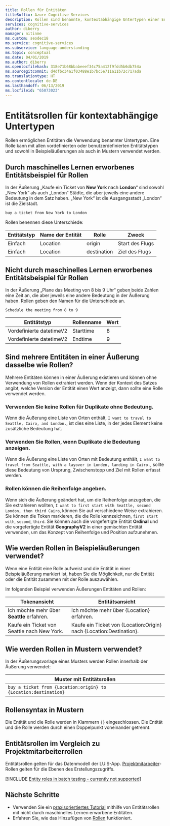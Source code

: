 ```yaml
---
title: Rollen für Entitäten
titleSuffix: Azure Cognitive Services
description: Rollen sind benannte, kontextabhängige Untertypen einer Entität, die nur in Mustern verwendet wird. In der Äußerung `buy a ticket from New York to London` sind beispielsweise sowohl „New York“ als auch „London“ Städte, die aber jeweils eine andere Bedeutung in dem Satz haben. „New York“ ist die Ausgangsstadt „London“ ist die Zielstadt.
services: cognitive-services
author: diberry
manager: nitinme
ms.custom: seodec18
ms.service: cognitive-services
ms.subservice: language-understanding
ms.topic: conceptual
ms.date: 04/01/2019
ms.author: diberry
ms.openlocfilehash: 318e71b68bbabeeef34c75a412f9fdd5b6db754a
ms.sourcegitcommit: d4dfbc34a1f03488e1b7bc5e711a11b72c717ada
ms.translationtype: HT
ms.contentlocale: de-DE
ms.lasthandoff: 06/13/2019
ms.locfileid: "65073023"
---
```

# <a name="entity-roles-for-contextual-subtypes"></a>Entitätsrollen für kontextabhängige Untertypen

Rollen ermöglichen Entitäten die Verwendung benannter Untertypen. Eine Rolle kann mit allen vordefinierten oder benutzerdefinierten Entitätstypen und sowohl in Beispieläußerungen als auch in Mustern verwendet werden. 

<a name="example-role-for-entities"></a>
<a name="roles-with-prebuilt-entities"></a>

## <a name="machine-learned-entity-example-of-roles"></a>Durch maschinelles Lernen erworbenes Entitätsbeispiel für Rollen

In der Äußerung „Kaufe ein Ticket von **New York** nach **London**“ sind sowohl „New York“ als auch „London“ Städte, die aber jeweils eine andere Bedeutung in dem Satz haben. „New York“ ist die Ausgangsstadt „London“ ist die Zielstadt. 

```
buy a ticket from New York to London
```

Rollen benennen diese Unterschiede:

|Entitätstyp|Name der Entität|Rolle|Zweck|
|--|--|--|--|
|Einfach|Location|origin|Start des Flugs|
|Einfach|Location|destination|Ziel des Flugs|

## <a name="non-machine-learned-entity-example-of-roles"></a>Nicht durch maschinelles Lernen erworbenes Entitätsbeispiel für Rollen

In der Äußerung „Plane das Meeting von 8 bis 9 Uhr“ geben beide Zahlen eine Zeit an, die aber jeweils eine andere Bedeutung in der Äußerung haben. Rollen geben den Namen für die Unterschiede an. 

```
Schedule the meeting from 8 to 9
```

|Entitätstyp|Rollenname|Wert|
|--|--|--|
|Vordefinierte datetimeV2|Starttime|8|
|Vordefinierte datetimeV2|Endtime|9|

## <a name="are-multiple-entities-in-an-utterance-the-same-thing-as-roles"></a>Sind mehrere Entitäten in einer Äußerung dasselbe wie Rollen? 

Mehrere Entitäten können in einer Äußerung existieren und können ohne Verwendung von Rollen extrahiert werden. Wenn der Kontext des Satzes angibt, welche Version der Entität einen Wert anzeigt, dann sollte eine Rolle verwendet werden. 

### <a name="dont-use-roles-for-duplicates-without-meaning"></a>Verwenden Sie keine Rollen für Duplikate ohne Bedeutung.

Wenn die Äußerung eine Liste von Orten enthält, `I want to travel to Seattle, Cairo, and London.`, ist dies eine Liste, in der jedes Element keine zusätzliche Bedeutung hat. 

### <a name="use-roles-if-duplicates-indicate-meaning"></a>Verwenden Sie Rollen, wenn Duplikate die Bedeutung anzeigen.

Wenn die Äußerung eine Liste von Orten mit Bedeutung enthält, `I want to travel from Seattle, with a layover in Londen, landing in Cairo.`, sollte diese Bedeutung von Ursprung, Zwischenstopp und Ziel mit Rollen erfasst werden.

### <a name="roles-can-indicate-order"></a>Rollen können die Reihenfolge angeben.

Wenn sich die Äußerung geändert hat, um die Reihenfolge anzugeben, die Sie extrahieren wollten, `I want to first start with Seattle, second London, then third Cairo`, können Sie auf verschiedene Weise extrahieren. Sie können die Token markieren, die die Rolle kennzeichnen, `first start with`, `second`, `third`. Sie können auch die vorgefertigte Entität **Ordinal** und die vorgefertigte Entität **GeographyV2** in einer gemischten Entität verwenden, um das Konzept von Reihenfolge und Position aufzunehmen. 

## <a name="how-are-roles-used-in-example-utterances"></a>Wie werden Rollen in Beispieläußerungen verwendet?

Wenn eine Entität eine Rolle aufweist und die Entität in einer Beispieläußerung markiert ist, haben Sie die Möglichkeit, nur die Entität oder die Entität zusammen mit der Rolle auszuwählen. 

Im folgenden Beispiel verwenden Äußerungen Entitäten und Rollen:

|Tokenansicht|Entitätsansicht|
|--|--|
|Ich möchte mehr über **Seattle** erfahren.|Ich möchte mehr über {Location} erfahren.|
|Kaufe ein Ticket von Seattle nach New York.|Kaufe ein Ticket von {Location:Origin} nach {Location:Destination}.|

## <a name="how-are-roles-used-in-patterns"></a>Wie werden Rollen in Mustern verwendet?
In der Äußerungsvorlage eines Musters werden Rollen innerhalb der Äußerung verwendet: 

|Muster mit Entitätsrollen|
|--|
|`buy a ticket from {Location:origin} to {Location:destination}`|


## <a name="role-syntax-in-patterns"></a>Rollensyntax in Mustern
Die Entität und die Rolle werden in Klammern `{}` eingeschlossen. Die Entität und die Rolle werden durch einen Doppelpunkt voneinander getrennt. 

## <a name="entity-roles-versus-collaborator-roles"></a>Entitätsrollen im Vergleich zu Projektmitarbeiterrollen

Entitätsrollen gelten für das Datenmodell der LUIS-App. [Projektmitarbeiter](luis-concept-collaborator.md)-Rollen gelten für die Ebenen des Erstellungszugriffs. 

[!INCLUDE [Entity roles in batch testing - currently not supported](../../../includes/cognitive-services-luis-roles-not-supported-in-batch-testing.md)]

## <a name="next-steps"></a>Nächste Schritte

* Verwenden Sie ein [praxisoriertiertes Tutorial](tutorial-entity-roles.md) mithilfe von Entitätsrollen mit nicht durch maschinelles Lernen erworbene Entitäten.
* Erfahren Sie, wie das Hinzufügen von [Rollen](luis-how-to-add-entities.md#add-a-role-to-pattern-based-entity) funktioniert.
